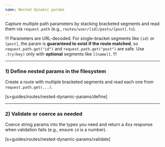 ```yaml
---
name: Nested dynamic params
---
```


Capture multiple path parameters by stacking bracketed segments and read them
via `request.path` (e.g., `routes/user/[id]/posts/[post].ts`).

!!!
Parameters are URL-decoded. For single-bracket segments like `[id]` or `[post]`,
the param is **guaranteed to exist if the route matched**, so `request.path.get("id")`
and `request.path.get("post")` are safe. Use `.try(key)` only with **optional**
segments like `[[name]]`.
!!!

---

### 1) Define nested params in the filesystem

Create a route with multiple bracketed segments and read each one from
`request.path.get(...)`.

[s=guides/routes/nested-dynamic-params/define]

---

### 2) Validate or coerce as needed

Coerce string params into the types you need and return a 4xx response when
validation fails (e.g., ensure `id` is a number).

[s=guides/routes/nested-dynamic-params/validate]
